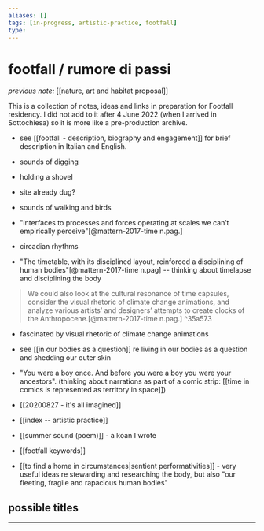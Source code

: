 ```yaml
---
aliases: []
tags: [in-progress, artistic-practice, footfall]
type: 
---
```


# footfall / rumore di passi

_previous note:_ [[nature, art and habitat proposal]]

This is a collection of notes, ideas and links in preparation for Footfall residency. I did not add to it after 4 June 2022 (when I arrived in Sottochiesa) so it is more like a pre-production archive.

- see [[footfall - description, biography and engagement]] for brief description in Italian and English.

- sounds of digging
- holding a shovel
- site already dug? 
- sounds of walking and birds
- "interfaces to processes and forces operating at scales we can’t empirically perceive"[@mattern-2017-time n.pag.]
- circadian rhythms
- "The timetable, with its disciplined layout, reinforced a disciplining of human bodies"[@mattern-2017-time n.pag] -- thinking about timelapse and disciplining the body

> We could also look at the cultural resonance of time capsules, consider the visual rhetoric of climate change animations, and analyze various artists’ and designers’ attempts to create clocks of the Anthropocene.[@mattern-2017-time n.pag.] ^35a573

- fascinated by visual rhetoric of climate change animations
- see [[in our bodies as a question]] re living in our bodies as a question and shedding our outer skin
- "You were a boy once. And before you were a boy you were your ancestors". (thinking about narrations as part of a comic strip: [[time in comics is represented as territory in space]])


- [[20200827 - it's all imagined]]
- [[index -- artistic practice]]
- [[summer sound (poem)]] - a koan I wrote
- [[footfall keywords]]
- [[to find a home in circumstances|sentient performativities]] - very useful ideas re stewarding and researching the body, but also "our fleeting, fragile and rapacious human bodies"


## possible titles



---




